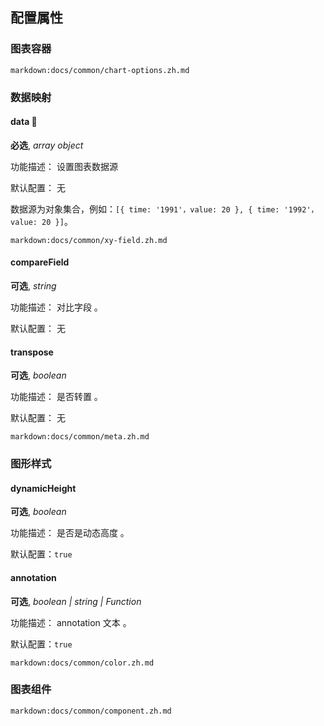 ## 配置属性

### 图表容器

`markdown:docs/common/chart-options.zh.md`

### 数据映射

#### data 📌

**必选**, _array object_

功能描述： 设置图表数据源

默认配置： 无

数据源为对象集合，例如：`[{ time: '1991'，value: 20 }, { time: '1992'，value: 20 }]`。

`markdown:docs/common/xy-field.zh.md`

#### compareField

**可选**, _string_

功能描述： 对比字段 。

默认配置： 无

#### transpose

**可选**, _boolean_

功能描述： 是否转置 。

默认配置： 无

`markdown:docs/common/meta.zh.md`

### 图形样式

#### dynamicHeight

**可选**, _boolean_

功能描述： 是否是动态高度 。

默认配置：`true`

#### annotation

**可选**, _boolean | string | Function_

功能描述： annotation 文本 。

默认配置：`true`

`markdown:docs/common/color.zh.md`

### 图表组件

`markdown:docs/common/component.zh.md`
